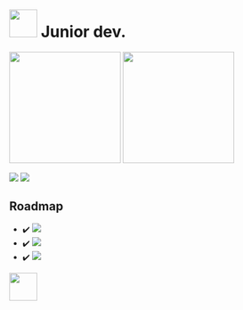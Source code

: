# <img src="https://avatars.githubusercontent.com/u/46133596?v=4" style="width: 50px"> Junior dev.
<div style="display: inline-block;">
<img src="https://github-readme-stats.vercel.app/api?username=Regisowsky&&show_icons=true&theme=midnight-purple" style="height: 200px;">
<img src="https://github-readme-stats.vercel.app/api/top-langs/?username=Regisowsky&langs_count=5&theme=midnight-purple" style="height: 200px;">
</div>

<a href="https://discord.com/"><img src="https://img.shields.io/badge/-Regisowsky%231299-000000?style=flat-square&logo=discord&logoColor=7F3ACE"></a>
<img src="https://visitor-badge.laobi.icu/badge?page_id=Regisowsky.Regisowsky&left_color=black&right_color=%237F3ACE">

## Roadmap
- :heavy_check_mark: <img src="https://img.shields.io/badge/-HTML-000000?style=flat-square&logo=html5&logoColor=7F3ACE">
- :heavy_check_mark: <img src="https://img.shields.io/badge/-CSS-000000?style=flat-square&logo=css3&logoColor=7F3ACE">
- :heavy_check_mark: <img src="https://img.shields.io/badge/-Javascript-000000?style=flat-square&logo=javascript&logoColor=7F3ACE">

<div style="display: inline-block;">
<img src="https://i.ibb.co/wwq451W/JUSTSTYLES-LOGO-NEW-500.png" style="height: 50px;">
</div>
